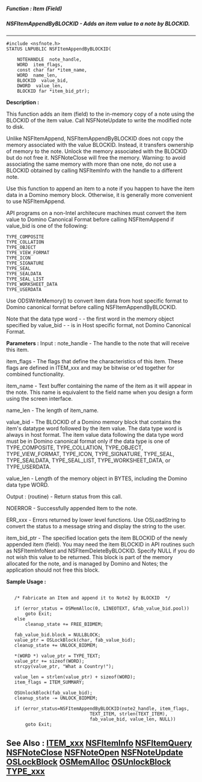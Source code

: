 ##### Function : Item (Field)
##### NSFItemAppendByBLOCKID - Adds an item value to a note by BLOCKID.
---
```
#include <nsfnote.h>
STATUS LNPUBLIC NSFItemAppendByBLOCKID(

	NOTEHANDLE  note_handle,
	WORD  item_flags,
	const char far *item_name,
	WORD  name_len,
	BLOCKID  value_bid,
	DWORD  value_len,
	BLOCKID far *item_bid_ptr);
```
**Description :**

This function adds an item (field) to the in-memory copy of a note using the 
BLOCKID of the item value. Call NSFNoteUpdate to write the modified note to 
disk.

Unlike NSFItemAppend, NSFItemAppendByBLOCKID does not copy the memory 
associated with the value BLOCKID. Instead, it transfers ownership of memory to 
the note. Unlock the memory associated with the BLOCKID but do not free it. 
NSFNoteClose will free the memory. Warning: to avoid associating the same 
memory with more than one note, do not use a BLOCKID obtained by calling 
NSFItemInfo with the handle to a different note.

Use this function to append an item to a note if you happen to have the item 
data in a Domino memory block. Otherwise, it is generally more convenient to 
use NSFItemAppend.

API programs on a non-Intel architecure machines must convert the item value to 
Domino Canonical Format before calling NSFItemAppend if value_bid is one of the 
following: 

    TYPE_COMPOSITE
    TYPE_COLLATION
    TYPE_OBJECT
    TYPE_VIEW_FORMAT
    TYPE_ICON
    TYPE_SIGNATURE
    TYPE_SEAL
    TYPE_SEALDATA
    TYPE_SEAL_LIST
    TYPE_WORKSHEET_DATA
    TYPE_USERDATA

Use ODSWriteMemory() to convert item data from host specific format to Domino 
canonical format before calling NSFItemAppendByBLOCKID.

Note that the data type word - - the first word in the memory object specified 
by value_bid - - is in Host specific format, not Domino Canonical Format.

**Parameters :**
Input :
note_handle  -  The handle to the note that will receive this item.

item_flags  -   The flags that define the characteristics of this item. These flags are defined in ITEM_xxx and may be bitwise or'ed together for combined functionality.

item_name  -  Text buffer containing the name of the item as it will appear in the note. This name is equivalent to the field name when you design a form using the screen interface.

name_len  -  The length of item_name.

value_bid  -  The BLOCKID of a Domino memory block that contains the item's datatype word followed by the item value.  The data type word is always in host format. The item value data following the data type word must be in Domino canonical format only if the data type is one of  TYPE_COMPOSITE, TYPE_COLLATION, TYPE_OBJECT, TYPE_VIEW_FORMAT, TYPE_ICON, TYPE_SIGNATURE, TYPE_SEAL, TYPE_SEALDATA, TYPE_SEAL_LIST, TYPE_WORKSHEET_DATA, or TYPE_USERDATA.

value_len  -  Length of the memory object in BYTES, including the Domino data type WORD.

Output :
(routine)  -  Return status from this call.  

NOERROR - Successfully appended Item to the note.

ERR_xxx - Errors returned by lower level functions. Use OSLoadString to convert the status to a message string and display the string to the user.


item_bid_ptr  -  The specified location gets the item BLOCKID of the newly appended item (field).  You may need the item BLOCKID in API routines such as NSFItemInfoNext and NSFItemDeleteByBLOCKID. Specify NULL if you do not wish this value to be returned.  This block is part of the memory allocated for the note, and is managed by Domino and Notes;  the application should not free this block.


**Sample Usage :**
```

   /* Fabricate an Item and append it to Note2 by BLOCKID  */

   if (error_status = OSMemAlloc(0, LINEOTEXT, &fab_value_bid.pool))
       goto Exit;
   else
       cleanup_state += FREE_BIDMEM;

   fab_value_bid.block = NULLBLOCK;
   value_ptr = OSLockBlock(char, fab_value_bid);
   cleanup_state += UNLOCK_BIDMEM;

   *(WORD *) value_ptr = TYPE_TEXT;
   value_ptr += sizeof(WORD);
   strcpy(value_ptr, "What a Country!");

   value_len = strlen(value_ptr) + sizeof(WORD);
   item_flags = ITEM_SUMMARY;

   OSUnlockBlock(fab_value_bid);
   cleanup_state -= UNLOCK_BIDMEM;

   if (error_status=NSFItemAppendByBLOCKID(note2_handle, item_flags,
                               TEXT_ITEM, strlen(TEXT_ITEM),
                               fab_value_bid, value_len, NULL))
       goto Exit;

```
**See Also :**
[ITEM_xxx](/reference/Symb/ITEM_xxx)
[NSFItemInfo](/reference/Func/NSFItemInfo)
[NSFItemQuery](/reference/Func/NSFItemQuery)
[NSFNoteClose](/reference/Func/NSFNoteClose)
[NSFNoteOpen](/reference/Func/NSFNoteOpen)
[NSFNoteUpdate](/reference/Func/NSFNoteUpdate)
[OSLockBlock](/reference/Func/OSLockBlock)
[OSMemAlloc](/reference/Func/OSMemAlloc)
[OSUnlockBlock](/reference/Func/OSUnlockBlock)
[TYPE_xxx](/reference/Symb/TYPE_xxx)
---
